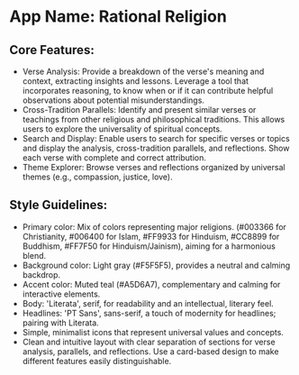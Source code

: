 # **App Name**: Rational Religion

## Core Features:

- Verse Analysis: Provide a breakdown of the verse's meaning and context, extracting insights and lessons. Leverage a tool that incorporates reasoning, to know when or if it can contribute helpful observations about potential misunderstandings.
- Cross-Tradition Parallels: Identify and present similar verses or teachings from other religious and philosophical traditions. This allows users to explore the universality of spiritual concepts.
- Search and Display: Enable users to search for specific verses or topics and display the analysis, cross-tradition parallels, and reflections. Show each verse with complete and correct attribution.
- Theme Explorer: Browse verses and reflections organized by universal themes (e.g., compassion, justice, love).

## Style Guidelines:

- Primary color: Mix of colors representing major religions.  (#003366 for Christianity, #006400 for Islam, #FF9933 for Hinduism, #CC8899 for Buddhism, #FF7F50 for Hinduism/Jainism), aiming for a harmonious blend.
- Background color: Light gray (#F5F5F5), provides a neutral and calming backdrop.
- Accent color: Muted teal (#A5D6A7), complementary and calming for interactive elements.
- Body: 'Literata', serif, for readability and an intellectual, literary feel.
- Headlines: 'PT Sans', sans-serif, a touch of modernity for headlines; pairing with Literata.
- Simple, minimalist icons that represent universal values and concepts.
- Clean and intuitive layout with clear separation of sections for verse analysis, parallels, and reflections.  Use a card-based design to make different features easily distinguishable.